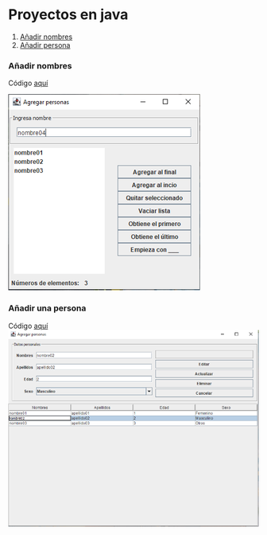 # Proyectos en java
1. [Añadir nombres](#añadir-nombres)
2. [Añadir persona](#añadir-una-persona)

### Añadir nombres
Código [aquí](https://github.com/Brian-Aguilar/proyectos-java/blob/main/src/main/java/agregar_datos_persona/AgregaPersona01.java)

![Imagen 01](/imagenes/01.PNG)

### Añadir una persona
Código [aquí](https://github.com/Brian-Aguilar/proyectos-java/blob/main/src/main/java/agregar_datos_persona/AgregaPersona02.java)
![Imagen 02](/imagenes/02.PNG)
